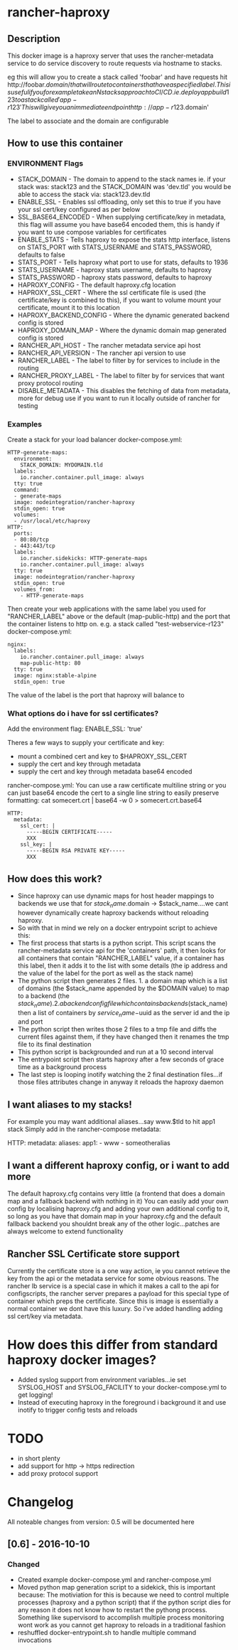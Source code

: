 # rancher-haproxy
## Description
This docker image is a haproxy server that uses the rancher-metadata service to do service discovery to route requests via hostname to stacks.

eg this will allow you to create a stack called 'foobar' and have requests hit http://foobar.$domain/ that will route to containers that have a specified label.
This is useful if you for example take an N stacks approach to CI/CD. ie. deploy app build 123 to a stack called 'app-r123'
This will give you an immediate endpoint http://app-r123.$domain'

The label to associate and the domain are configurable
## How to use this container

### ENVIRONMENT Flags
* STACK_DOMAIN - The domain to append to the stack names ie. if your stack was: stack123 and the STACK_DOMAIN was 'dev.tld' you would be able to access the stack via: stack123.dev.tld
* ENABLE_SSL - Enables ssl offloading, only set this to true if you have your ssl cert/key configured as per below
* SSL_BASE64_ENCODED - When supplying certificate/key in metadata, this flag will assume you have base64 encoded them, this is handy if you want to use compose variables for certificates
* ENABLE_STATS - Tells haproxy to expose the stats http interface, listens on STATS_PORT with STATS_USERNAME and STATS_PASSWORD, defaults to false
* STATS_PORT - Tells haproxy what port to use for stats, defaults to 1936
* STATS_USERNAME - haproxy stats username, defaults to haproxy
* STATS_PASSWORD - haproxy stats password, defaults to haproxy
* HAPROXY_CONFIG - The default haproxy.cfg location
* HAPROXY_SSL_CERT - Where the ssl certificate file is used (the certificate/key is combined to this), if you want to volume mount your certificate, mount it to this location
* HAPROXY_BACKEND_CONFIG - Where the dynamic generated backend config is stored
* HAPROXY_DOMAIN_MAP - Where the dynamic domain map generated config is stored
* RANCHER_API_HOST - The rancher metadata service api host
* RANCHER_API_VERSION - The rancher api version to use
* RANCHER_LABEL - The label to filter by for services to include in the routing
* RANCHER_PROXY_LABEL - The label to filter by for services that want proxy protocol routing
* DISABLE_METADATA - This disables the fetching of data from metadata, more for debug use if you want to run it locally outside of rancher for testing

### Examples
Create a stack for your load balancer
docker-compose.yml:
```
HTTP-generate-maps:
  environment:
    STACK_DOMAIN: MYDOMAIN.tld
  labels:
    io.rancher.container.pull_image: always
  tty: true
  command:
  - generate-maps
  image: nodeintegration/rancher-haproxy
  stdin_open: true
  volumes:
  - /usr/local/etc/haproxy
HTTP:
  ports:
  - 80:80/tcp
  - 443:443/tcp
  labels:
    io.rancher.sidekicks: HTTP-generate-maps
    io.rancher.container.pull_image: always
  tty: true
  image: nodeintegration/rancher-haproxy
  stdin_open: true
  volumes_from:
    - HTTP-generate-maps
```
Then create your web applications with the same label you used for "RANCHER_LABEL" above or the default (map-public-http) and the port that the container listens to http on.
e.g. a stack called "test-webservice-r123"
docker-compose.yml:
```
nginx:
  labels:
    io.rancher.container.pull_image: always
    map-public-http: 80
  tty: true
  image: nginx:stable-alpine
  stdin_open: true
```
The value of the label is the port that haproxy will balance to
### What options do i have for ssl certificates?

Add the environment flag: ENABLE_SSL: 'true'

Theres a few ways to supply your certificate and key:
* mount a combined cert and key to $HAPROXY_SSL_CERT
* supply the cert and key through metadata
* supply the cert and key through metadata base64 encoded

rancher-compose.yml: 
You can use a raw certificate multiline string or you can just base64 encode the cert to a single line string to easily preserve formatting:
cat somecert.crt | base64 -w 0 > somecert.crt.base64
```
HTTP:
  metadata:
    ssl_cert: |
      -----BEGIN CERTIFICATE-----
      XXX
    ssl_key: | 
      -----BEGIN RSA PRIVATE KEY-----
      XXX
```

## How does this work?
* Since haproxy can use dynamic maps for host header mappings to backends we use that for $stack_name.$domain -> $stack_name....we cant however dynamically create haproxy backends without reloading haproxy.
* So with that in mind we rely on a docker entrypoint script to achieve this:
* The first process that starts is a python script. This script scans the rancher-metadata service api for the 'containers' path, it then looks for all containers that contain "RANCHER_LABEL" value, if a container has this label, then it adds it to the list with some details (the ip address and the value of the label for the port as well as the stack name)
* The python script then generates 2 files. 1. a domain map which is a list of domains (the $stack_name appended by the $DOMAIN value) to map to a backend (the $stack_name). 2. a backend config file which contains backends ($stack_name) then a list of containers by $service_name-$uuid as the server id and the ip and port
* The python script then writes those 2 files to a tmp file and diffs the current files against them, if they have changed then it renames the tmp file to its final destination
* This python script is backgrounded and run at a 10 second interval
* The entrypoint script then starts haproxy after a few seconds of grace time as a background process
* The last step is looping inotify watching the 2 final destination files...if those files attributes change in anyway it reloads the haproxy daemon

## I want aliases to my stacks!
For example you may want additional aliases...say www.$tld to hit app1 stack
Simply add in the rancher-compose metadata:

HTTP:
  metadata:
    aliases:
      app1:
        - www
        - someotheralias

## I want a different haproxy config, or i want to add more
The default haproxy.cfg contains very little (a frontend that does a domain map and a fallback backend with nothing in it)
You can easily add your own config by localising haproxy.cfg and adding your own additional config to it, so long as you have that domain map in your haproxy.cfg and the default fallback backend you shouldnt break any of the other logic...patches are always welcome to extend functionality

## Rancher SSL Certificate store support
Currently the certificate store is a one way action, ie you cannot retrieve the key from the api or the metadata service for some obvious reasons.
The rancher lb service is a special case in which it makes a call to the api for configscripts, the rancher server prepares a payload for this special type of container which preps the certificate.
Since this is image is essentially a normal container we dont have this luxury. So i've added handling adding ssl cert/key via metadata.

# How does this differ from standard haproxy docker images?
* Added syslog support from environment variables...ie set SYSLOG_HOST and SYSLOG_FACILITY to your docker-compose.yml to get logging!
* Instead of executing haproxy in the foreground i background it and use inotify to trigger config tests and reloads

# TODO
* in short plenty
* add support for http -> https redirection
* add proxy protocol support

# Changelog
All noteable changes from version: 0.5 will be documented here

## [0.6] - 2016-10-10
### Changed
- Created example docker-compose.yml and rancher-compose.yml
- Moved python map generation script to a sidekick, this is important because:
  The motiviation for this is because we need to control multiple processes (haproxy and a python script) that if the python script dies for any reason it does not know how to restart the pythong process.
  Something like supervisord to accomplish multiple process monitoring wont work as you cannot get haproxy to reloads in a traditional fashion
- reshuffled docker-entrypoint.sh to handle multiple command invocations

